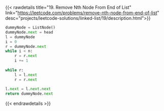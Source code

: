 {{< rawdetails title="19. Remove Nth Node From End of List" link="https://leetcode.com/problems/remove-nth-node-from-end-of-list" 
	desc="projects/leetcode-solutions/linked-list/19/description.html">}}

```python
dummyNode = ListNode()
dummyNode.next = head
l = dummyNode
i = 0
r = dummyNode.next
while i < n:
    r = r.next
    i += 1
        
while r:
    l = l.next
    r = r.next
      
l.next = l.next.next
return dummyNode.next
```

{{< endrawdetails >}}